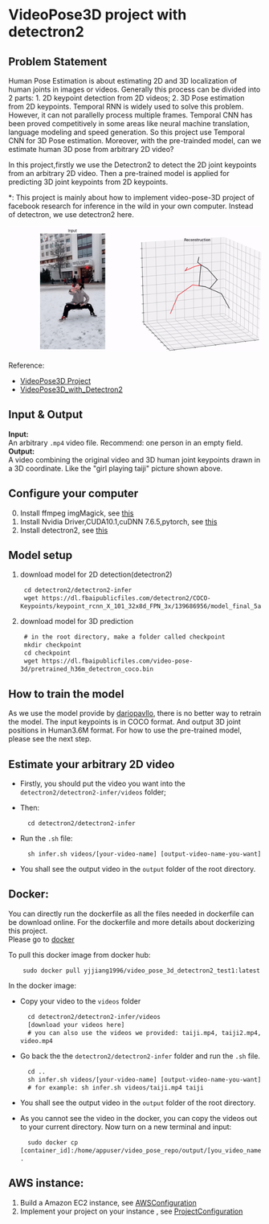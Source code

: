 # VideoPose3D project with detectron2

## Problem Statement
Human Pose Estimation is about estimating 2D and 3D localization of human joints in images or videos.
Generally this process can be divided into 2 parts: 1. 2D keypoint detection from 2D 
videos; 2. 3D Pose estimation from 2D keypoints. Temporal RNN is widely used to solve this problem.
 However, it can not parallelly process multiple frames. Temporal CNN has been proved competitively in some areas 
 like neural machine translation, language modeling and speed generation. So this project use Temporal CNN for 3D Pose estimation. 
 Moreover, with the pre-trainded model, can we estimate human 3D pose from arbitrary 2D video?

In this project,firstly we use the Detectron2 to detect the 2D joint keypoints from an arbitrary 2D video. Then a pre-trained 
model is applied for predicting 3D joint keypoints from 2D keypoints.

*: This project is mainly about how to implement video-pose-3D project of facebook research 
for inference in the wild in your own computer. Instead of detectron, we use detectron2 here.

![Alt Text](https://github.com/DarrenJiang13/VideoPose3DwithDetectron2/blob/master/images/example.gif)

Reference: 
- [VideoPose3D Project](https://github.com/facebookresearch/VideoPose3D)
- [VideoPose3D_with_Detectron2](https://github.com/darkAlert/VideoPose3d_with_Detectron2)

## Input & Output
**Input:**   
An arbitrary `.mp4` video file. Recommend: one person in an empty field.  
**Output:**  
A video combining the original video and 3D human joint keypoints drawn in a 3D coordinate. Like the "girl playing taiji" picture shown above.

## Configure your computer
0. Install ffmpeg imgMagick, see [this](https://github.com/DarrenJiang13/VideoPose3DwithDetectron2/blob/master/documents/VideoProcessConfiguration.md)
1. Install Nvidia Driver,CUDA10.1,cuDNN 7.6.5,pytorch, see [this](https://github.com/DarrenJiang13/VideoPose3DwithDetectron2/blob/master/documents/GPUConfiguration.md)
2. Install detectron2, see [this](https://github.com/DarrenJiang13/VideoPose3DwithDetectron2/blob/master/documents/Detectron2Installation.md)

## Model setup
1. download model for 2D detection(detectron2)

        cd detectron2/detectron2-infer
        wget https://dl.fbaipublicfiles.com/detectron2/COCO-Keypoints/keypoint_rcnn_X_101_32x8d_FPN_3x/139686956/model_final_5ad38f.pkl
        
2. download model for 3D prediction
        
        # in the root directory, make a folder called checkpoint 
        mkdir checkpoint
        cd checkpoint
        wget https://dl.fbaipublicfiles.com/video-pose-3d/pretrained_h36m_detectron_coco.bin

## How to train the model
As we use the model provide by [dariopavllo](https://github.com/facebookresearch/VideoPose3D/blob/master/INFERENCE.md),
there is no better way to retrain the model. The input keypoints is in COCO format. And output 3D joint positions in Human3.6M format.
For how to use the pre-trained model, please see the next step. 

## Estimate your arbitrary 2D video
- Firstly, you should put the video you want into the `detectron2/detectron2-infer/videos` folder;
- Then:

        cd detectron2/detectron2-infer
- Run the `.sh` file:
        
        sh infer.sh videos/[your-video-name] [output-video-name-you-want]
- You shall see the output video in the `output` folder of the root directory.

## Docker:
You can directly run the dockerfile as all the files needed in dockerfile can be download online.
For the dockerfile and more details about dockerizing this project.  
Please go to [docker](https://github.com/DarrenJiang13/VideoPose3DwithDetectron2/blob/master/docker.md)

To pull this docker image from docker hub:

        sudo docker pull yjjiang1996/video_pose_3d_detectron2_test1:latest

In the docker image:
- Copy your video to the `videos` folder
    
        cd detectron2/detectron2-infer/videos
        [download your videos here]
        # you can also use the videos we provided: taiji.mp4, taiji2.mp4, video.mp4
- Go back the the `detectron2/detectron2-infer` folder and run the `.sh` file.

        cd ..
        sh infer.sh videos/[your-video-name] [output-video-name-you-want]
        # for example: sh infer.sh videos/taiji.mp4 taiji
        
- You shall see the output video in the `output` folder of the root directory.
- As you cannot see the video in the docker, you can copy the videos out to your current directory.
 Now turn on a new terminal and input:
        
        sudo docker cp [container_id]:/home/appuser/video_pose_repo/output/[you_video_name].mp4 .
   
## AWS instance:
1. Build a Amazon EC2 instance, see [AWSConfiguration](https://github.com/DarrenJiang13/VideoPose3DwithDetectron2/blob/master/AWS/AWSConfiguration.md)
2. Implement your project on your instance , see [ProjectConfiguration](https://github.com/DarrenJiang13/VideoPose3DwithDetectron2/blob/master/AWS/ProjectConfiguration.md)

